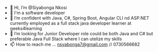 - 👋 Hi, I’m @Siyabonga Nkosi
- 👀 I'm a software developer  
- 🌱 I’m confident with Java, C#, Spring Boot, Angular CLI nd ASP.NET currently employed as a full stack java developer learner at geeks4learning
- 💞️ I’m looking for Junior Developer role could be both Java and C# but preferable Java Full Stack where I can utelize my skills 
- 📫 How to reach me ... nsyabonga7@gmail.com // 0730566682

<!---
SiyaNkosii/SiyaNkosii is a ✨ special ✨ repository because its `README.md` (this file) appears on your GitHub profile.
You can click the Preview link to take a look at your changes.
--->
